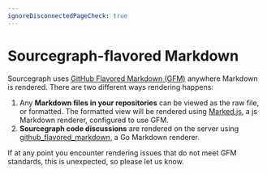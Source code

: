 ```yaml
---
ignoreDisconnectedPageCheck: true
---
```


# Sourcegraph-flavored Markdown

Sourcegraph uses [GitHub Flavored Markdown (GFM)](https://github.github.com/gfm/) anywhere Markdown is rendered. There are two different ways rendering happens:

1. Any **Markdown files in your repositories** can be viewed as the raw file, or formatted. The formatted view will be rendered using [Marked.js](https://marked.js.org/#/README.md#README.md), a js Markdown renderer, configured to use GFM.
2. **Sourcegraph code discussions** are rendered on the server using [github_flavored_markdown](https://godoc.org/github.com/shurcooL/github_flavored_markdown), a Go Markdown renderer.

If at any point you encounter rendering issues that do not meet GFM standards, this is unexpected, so please let us know.
